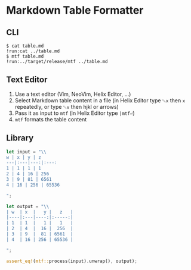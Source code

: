 # Markdown Table Formatter

## CLI

```text
$ cat table.md
!run:cat ../table.md
$ mtf table.md
!run:../target/release/mtf ../table.md
```

## Text Editor

1. Use a text editor (Vim, NeoVim, Helix Editor, ...)
2. Select Markdown table content in a file
   (in Helix Editor type `␛x` then `x` repeatedly, or type `␛v` then hjkl or arrows)
3. Pass it as input to `mtf`
   (in Helix Editor type `|mtf⏎`)
4. `mtf` formats the table content

## Library

```rust
let input = "\\
w | x | y | z
---|:---|---:|:---:
1 | 1 | 1 | 1
2 | 4 | 16 | 256
3 | 9 | 81 | 6561
4 | 16 | 256 | 65536

";

let output = "\\
| w  | x  |   y |   z   |
|----|:---|----:|:-----:|
| 1  | 1  |   1 |   1   |
| 2  | 4  |  16 |  256  |
| 3  | 9  |  81 | 6561  |
| 4  | 16 | 256 | 65536 |

";

assert_eq!(mtf::process(input).unwrap(), output);
```


